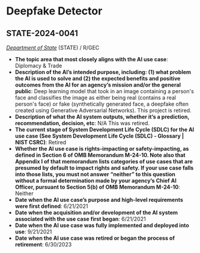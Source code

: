 # Deepfake Detector
## STATE-2024-0041
_[Department of State](<../3_agency/Department of State.md>)_ (STATE) / R/GEC


+ **The topic area that most closely aligns with the AI use case**: Diplomacy & Trade
+ **Description of the AI’s intended purpose, including: (1) what problem the AI is used to solve and (2) the expected benefits and positive outcomes from the AI for an agency’s mission and/or the general public**: Deep learning model that took in an image containing a person's face and classifies the image as either being real (contains a real person's face) or fake (synthetically generated face, a deepfake often created using Generative Adversarial Networks). This project is retired.
+ **Description of what the AI system outputs, whether it’s a prediction, recommendation, decision, etc**: N/A This was retired.
+ **The current stage of System Development Life Cycle (SDLC) for the AI use case (See System Development Life Cycle (SDLC) - Glossary | NIST CSRC)**: Retired
+ **Whether the AI use case is rights-impacting or safety-impacting, as defined in Section 6 of OMB Memorandum M-24-10. Note also that Appendix I of that memorandum lists categories of use cases that are presumed by default to impact rights and safety. If your use case falls into those lists, you must not answer “neither” to this question without a formal determination made by your agency’s Chief AI Officer, pursuant to Section 5(b) of OMB Memorandum M-24-10**: Neither
+ **Date when the AI use case’s purpose and high-level requirements were first defined**: 6/21/2021
+ **Date when the acquisition and/or development of the AI system associated with the use case first began**: 6/21/2021
+ **Date when the AI use case was fully implemented and deployed into use**: 9/21/2021
+ **Date when the AI use case was retired or began the process of retirement**: 6/30/2023